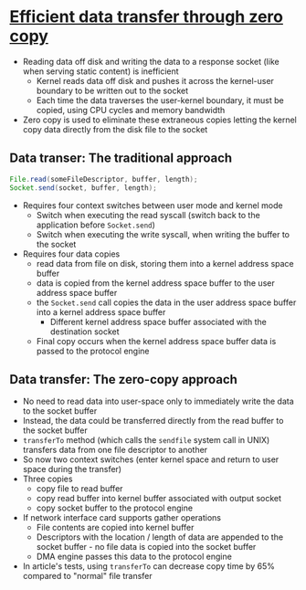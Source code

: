 # [Efficient data transfer through zero copy](https://developer.ibm.com/articles/j-zerocopy/)

* Reading data off disk and writing the data to a response socket (like when serving static content) is inefficient
  * Kernel reads data off disk and pushes it across the kernel-user boundary to be written out to the socket
  * Each time the data traverses the user-kernel boundary, it must be copied, using CPU cycles and memory bandwidth
* Zero copy is used to eliminate these extraneous copies letting the kernel copy data directly from the disk file to the socket

## Data transer: The traditional approach

```java
File.read(someFileDescriptor, buffer, length);
Socket.send(socket, buffer, length);
```

* Requires four context switches between user mode and kernel mode
  * Switch when executing the read syscall (switch back to the application before `Socket.send`)
  * Switch when executing the write syscall, when writing the buffer to the socket
* Requires four data copies
  * read data from file on disk, storing them into a kernel address space buffer
  * data is copied from the kernel address space buffer to the user address space buffer
  * the `Socket.send` call copies the data in the user address space buffer into a kernel address space buffer
    * Different kernel address space buffer associated with the destination socket
  * Final copy occurs when the kernel address space buffer data is passed to the protocol engine

## Data transfer: The zero-copy approach

* No need to read data into user-space only to immediately write the data to the socket buffer
* Instead, the data could be transferred directly from the read buffer to the socket buffer
* `transferTo` method (which calls the `sendfile` system call in UNIX) transfers data from one file descriptor to another
* So now two context switches (enter kernel space and return to user space during the transfer)
* Three copies 
  * copy file to read buffer
  * copy read buffer into kernel buffer associated with output socket
  * copy socket buffer to the protocol engine
* If network interface card supports gather operations
  * File contents are copied into kernel buffer
  * Descriptors with the location / length of data are appended to the socket buffer - no file data is copied into the socket buffer
  * DMA engine passes this data to the protocol engine
* In article's tests, using `transferTo` can decrease copy time by 65% compared to "normal" file transfer
